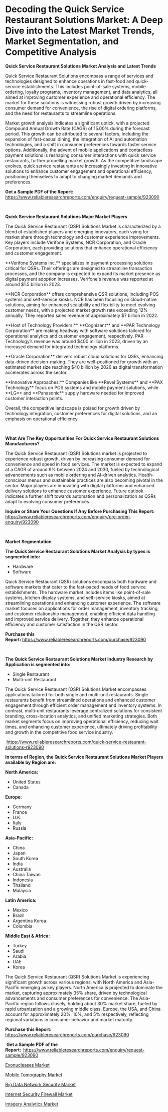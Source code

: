 <p><h1>Decoding the Quick Service Restaurant Solutions Market: A Deep Dive into the Latest Market Trends, Market Segmentation, and Competitive Analysis</h1></p><p><strong>Quick Service Restaurant Solutions Market Analysis and Latest Trends</strong></p>
<p><p>Quick Service Restaurant Solutions encompass a range of services and technologies designed to enhance operations in fast-food and quick-service establishments. This includes point-of-sale systems, mobile ordering, loyalty programs, inventory management, and data analytics, all aimed at improving customer experience and operational efficiency. The market for these solutions is witnessing robust growth driven by increasing consumer demand for convenience, the rise of digital ordering platforms, and the need for restaurants to streamline operations.</p><p>Market growth analysis indicates a significant uptick, with a projected Compound Annual Growth Rate (CAGR) of 15.00% during the forecast period. This growth can be attributed to several factors, including the expansion of fast-casual dining, the integration of AI and automation technologies, and a shift in consumer preferences towards faster service options. Additionally, the advent of mobile applications and contactless payment solutions is reshaping consumer interactions with quick service restaurants, further propelling market growth. As the competitive landscape evolves, quick service restaurants are increasingly investing in innovative solutions to enhance customer engagement and operational efficiency, positioning themselves to adapt to changing market demands and preferences.</p></p>
<p><strong>Get a Sample PDF of the Report:&nbsp;</strong> <a href="https://www.reliableresearchreports.com/enquiry/request-sample/923090?utm_campaign=28&utm_medium=2&utm_source=Github&utm_content=ia&utm_term=05032025&utm_id=quick-service-restaurant-solutions">https://www.reliableresearchreports.com/enquiry/request-sample/923090</a></p>
<p>&nbsp;</p>
<p><strong>Quick Service Restaurant Solutions Major Market Players</strong></p>
<p><p>The Quick Service Restaurant (QSR) Solutions Market is characterized by a blend of established players and emerging innovators, each vying for market share through technology and customer experience improvements. Key players include Verifone Systems, NCR Corporation, and Oracle Corporation, each providing solutions that enhance operational efficiency and customer engagement.</p><p>**Verifone Systems Inc.** specializes in payment processing solutions critical for QSRs. Their offerings are designed to streamline transaction processes, and the company is expected to expand its market presence as digital payment adoption increases. Verifone's revenue was reported at around $1.5 billion in 2023.</p><p>**NCR Corporation** offers comprehensive QSR solutions, including POS systems and self-service kiosks. NCR has been focusing on cloud-native solutions, aiming for enhanced scalability and flexibility to meet evolving customer needs, with a projected market growth rate exceeding 12% annually. They reported sales revenue of approximately $7 billion in 2022.</p><p>**Host of Technology Providers:** **Cognizant** and **PAR Technology Corporation** are making headway with software solutions tailored for operational analytics and customer engagement, respectively. PAR Technology’s revenue was around $400 million in 2023, driven by an increased demand for integrated technology platforms.</p><p>**Oracle Corporation** delivers robust cloud solutions for QSRs, enhancing data-driven decision-making. They are well-positioned for growth with an estimated market size reaching $40 billion by 2026 as digital transformation accelerates across the sector.</p><p>**Innovative Approaches:** Companies like **Revel Systems** and **PAX Technology** focus on POS systems and mobile payment solutions, while **LG** and **Panasonic** supply hardware needed for improved customer interaction points.</p><p>Overall, the competitive landscape is poised for growth driven by technology integration, customer preferences for digital solutions, and an emphasis on operational efficiency.</p></p>
<p>&nbsp;</p>
<p><strong>What Are The Key Opportunities For Quick Service Restaurant Solutions Manufacturers?</strong></p>
<p><p>The Quick Service Restaurant (QSR) Solutions market is projected to experience robust growth, driven by increasing consumer demand for convenience and speed in food services. The market is expected to expand at a CAGR of around 9% between 2024 and 2030, fueled by technological advancements such as mobile ordering and AI-driven analytics. Health-conscious menus and sustainable practices are also becoming pivotal in the sector. Major players are innovating with digital platforms and enhanced delivery solutions to enhance customer experience. Future outlook indicates a further shift towards automation and personalization as QSRs adapt to evolving consumer preferences.</p></p>
<p><strong>Inquire or Share Your Questions If Any Before Purchasing This Report:</strong> <a href="https://www.reliableresearchreports.com/enquiry/pre-order-enquiry/923090?utm_campaign=28&utm_medium=2&utm_source=Github&utm_content=ia&utm_term=05032025&utm_id=quick-service-restaurant-solutions">https://www.reliableresearchreports.com/enquiry/pre-order-enquiry/923090</a></p>
<p>&nbsp;</p>
<p><strong>Market Segmentation</strong></p>
<p><strong>The Quick Service Restaurant Solutions Market Analysis by types is segmented into:</strong></p>
<p><ul><li>Hardware</li><li>Software</li></ul></p>
<p><p>Quick Service Restaurant (QSR) solutions encompass both hardware and software markets that cater to the fast-paced needs of food service establishments. The hardware market includes items like point-of-sale systems, kitchen display systems, and self-service kiosks, aimed at streamlining operations and enhancing customer experience. The software market focuses on applications for order management, inventory tracking, and customer relationship management, enabling efficient data handling and improved service delivery. Together, they enhance operational efficiency and customer satisfaction in the QSR sector.</p></p>
<p><strong>Purchase this Report:&nbsp;</strong><a href="https://www.reliableresearchreports.com/purchase/923090?utm_campaign=28&utm_medium=2&utm_source=Github&utm_content=ia&utm_term=05032025&utm_id=quick-service-restaurant-solutions">https://www.reliableresearchreports.com/purchase/923090</a></p>
<p>&nbsp;</p>
<p><strong>The Quick Service Restaurant Solutions Market Industry Research by Application is segmented into:</strong></p>
<p><ul><li>Single Restaurant</li><li>Multi-unit Restaurant</li></ul></p>
<p><p>The Quick Service Restaurant (QSR) Solutions Market encompasses applications tailored for both single and multi-unit restaurants. Single restaurants benefit from streamlined operations and enhanced customer engagement through efficient order management and inventory systems. In contrast, multi-unit restaurants leverage centralized solutions for consistent branding, cross-location analytics, and unified marketing strategies. Both market segments focus on improving operational efficiency, reducing wait times, and enhancing customer experience, ultimately driving profitability and growth in the competitive food service industry.</p></p>
<p><a href="https://www.reliableresearchreports.com/quick-service-restaurant-solutions-r923090?utm_campaign=28&utm_medium=2&utm_source=Github&utm_content=ia&utm_term=05032025&utm_id=quick-service-restaurant-solutions">&nbsp;https://www.reliableresearchreports.com/quick-service-restaurant-solutions-r923090</a></p>
<p><strong>In terms of Region, the Quick Service Restaurant Solutions Market Players available by Region are:</strong></p>
<p>
    <p> <strong> North America: </strong>
        <ul>
            <li>United States</li>
            <li>Canada</li>
        </ul>
        </p> 
    <p> <strong> Europe: </strong>
        <ul>
            <li>Germany</li>
            <li>France</li>
            <li>U.K.</li>
            <li>Italy</li>
            <li>Russia</li>
        </ul>
        </p> 
    <p> <strong> Asia-Pacific: </strong>
        <ul>
            <li>China</li>
            <li>Japan</li>
            <li>South Korea</li>
            <li>India</li>
            <li>Australia</li>
            <li>China Taiwan</li>
            <li>Indonesia</li>
            <li>Thailand</li>
            <li>Malaysia</li>
        </ul>
        </p> 
    <p> <strong> Latin America: </strong>
        <ul>
            <li>Mexico</li>
            <li>Brazil</li>
            <li>Argentina Korea</li>
            <li>Colombia</li>
        </ul>
        </p> 
    <p> <strong> Middle East & Africa: </strong>
        <ul>
            <li>Turkey</li>
            <li>Saudi</li>
            <li>Arabia</li>
            <li>UAE</li>
            <li>Korea</li>
        </ul>
    </p>
    </p>
<p><p>The Quick Service Restaurant (QSR) Solutions Market is experiencing significant growth across various regions, with North America and Asia-Pacific emerging as key players. North America is projected to dominate the market, capturing approximately 35% share, driven by technological advancements and consumer preferences for convenience. The Asia-Pacific region follows closely, holding about 30% market share, fueled by rapid urbanization and a growing middle class. Europe, the USA, and China account for approximately 20%, 10%, and 5% respectively, reflecting regional variations in consumer behavior and market maturity.</p></p>
<p><strong>Purchase this Report: </strong><a href="https://www.reliableresearchreports.com/purchase/923090?utm_campaign=28&utm_medium=2&utm_source=Github&utm_content=ia&utm_term=05032025&utm_id=quick-service-restaurant-solutions">https://www.reliableresearchreports.com/purchase/923090</a></p>
<p>&nbsp;<strong>Get a Sample PDF of the Report:&nbsp;&nbsp;</strong><a href="https://www.reliableresearchreports.com/enquiry/request-sample/923090?utm_campaign=28&utm_medium=2&utm_source=Github&utm_content=ia&utm_term=05032025&utm_id=quick-service-restaurant-solutions">https://www.reliableresearchreports.com/enquiry/request-sample/923090</a></p>
<p><strong></strong></p>
<p><p><a href="https://github.com/denbelnmer50/Market-Research-Report-List-1/blob/main/exonucleases-market.md?utm_campaign=28&utm_medium=2&utm_source=Github&utm_content=ia&utm_term=05032025&utm_id=quick-service-restaurant-solutions">Exonucleases Market</a></p><p><a href="https://github.com/rreynagjysma65/Market-Research-Report-List-1/blob/main/mobile-tomography-market.md?utm_campaign=28&utm_medium=2&utm_source=Github&utm_content=ia&utm_term=05032025&utm_id=quick-service-restaurant-solutions">Mobile Tomography Market</a></p><p><a href="https://github.com/dibesnayee/Market-Research-Report-List-1/blob/main/big-data-network-security-market.md?utm_campaign=28&utm_medium=2&utm_source=Github&utm_content=ia&utm_term=05032025&utm_id=quick-service-restaurant-solutions">Big Data Network Security Market</a></p><p><a href="https://github.com/vassihucz/Market-Research-Report-List-1/blob/main/internet-security-firewall-market.md?utm_campaign=28&utm_medium=2&utm_source=Github&utm_content=ia&utm_term=05032025&utm_id=quick-service-restaurant-solutions">Internet Security Firewall Market</a></p><p><a href="https://github.com/krulicfidura/Market-Research-Report-List-1/blob/main/imagery-analytics-market.md?utm_campaign=28&utm_medium=2&utm_source=Github&utm_content=ia&utm_term=05032025&utm_id=quick-service-restaurant-solutions">Imagery Analytics Market</a></p></p>